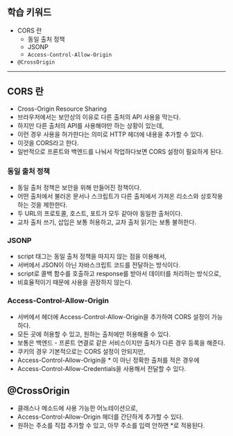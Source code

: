 ## 학습 키워드

- CORS 란
    - 동일 출처 정책
    - JSONP
    - `Access-Control-Allow-Origin`
- `@CrossOrigin`

<hr>

## CORS 란
- Cross-Origin Resource Sharing
- 브라우저에서는 보안상의 이유로 다른 출처의 API 사용을 막는다.
- 하지만 다른 출처의 API를 사용해야만 하는 상황이 있는데,
- 이런 경우 사용을 허가한다는 의미로 HTTP 헤더에 내용을 추가할 수 있다.
- 이것을 CORS라고 한다.
- 일반적으로 프론트와 백엔드를 나눠서 작업하다보면 CORS 설정이 필요하게 된다.

### 동일 출처 정책
- 동일 출처 정책은 보안을 위해 만들어진 정책이다.
- 어떤 출처에서 불러온 문서나 스크립트가 다른 출처에서 가져온 리소스와 상호작용하는 것을 제한한다.
- 두 URL의 프로토콜, 호스트, 포트가 모두 같아야 동일한 출처이다.
- 교차 출처 쓰기, 삽입은 보통 허용하고, 교차 출처 읽기는 보통 불허한다.

### JSONP
- script 태그는 동일 출처 정책을 따지지 않는 점을 이용해서,
- 서버에서 JSON이 아닌 자바스크립트 코드를 전달하는 방식이다.
- script로 콜백 함수를 호출하고 response를 받아서 데이터를 처리하는 방식으로,
- 비효율적이기 때문에 사용을 권장하지 않는다.

### Access-Control-Allow-Origin
- 서버에서 헤더에 Access-Control-Allow-Origin을 추가하여 CORS 설정이 가능하다.
- 모든 곳에 허용할 수 있고, 원하는 출처에만 허용해줄 수 있다.
- 보통은 백엔드 - 프론트 연결로 같은 서비스이지만 출처가 다른 경우 등록을 해준다.
- 쿠키의 경우 기본적으로는 CORS 설정이 안되지만,
- Access-Control-Allow-Origin을 * 이 아닌 정확한 출처를 적은 경우에
- Access-Control-Allow-Credentials을 사용해서 전달할 수 있다.
 
## @CrossOrigin
- 클래스나 메소드에 사용 가능한 어노테이션으로,
- Access-Control-Allow-Origin 헤더를 간단하게 추가할 수 있다.
- 원하는 주소를 직접 추가할 수 있고, 아무 주소를 입력 안하면 *로 적용된다.